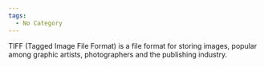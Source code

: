 ```yaml
---
tags:
  - No Category
---
```

TIFF (Tagged Image File Format) is a file format for storing images,
popular among graphic artists, photographers and the publishing
industry.